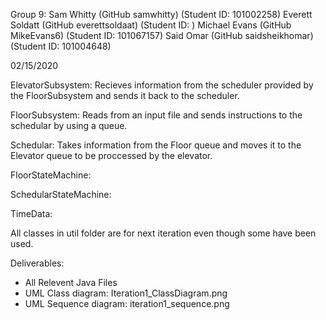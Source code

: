Group 9:
Sam Whitty		(GitHub samwhitty)	(Student ID: 101002258)
Everett	Soldatt		(GitHub everettsoldaat)	(Student ID: )
Michael Evans		(GitHub MikeEvans6)	(Student ID: 101067157)
Said Omar		(GitHub saidsheikhomar)	(Student ID: 101004648)

02/15/2020

ElevatorSubsystem: 
Recieves information from the scheduler provided by the FloorSubsystem
and sends it back to the scheduler.

FloorSubsystem: 
Reads from an input file and sends instructions to the schedular by using a queue. 

Schedular:
Takes information from the Floor queue and moves it to the Elevator queue to be 
proccessed by the elevator. 

FloorStateMachine:

SchedularStateMachine:

TimeData:


All classes in util folder are for next iteration even though some have been used. 

Deliverables:
- All Relevent Java Files
- UML Class diagram: Iteration1_ClassDiagram.png
- UML Sequence diagram: iteration1_sequence.png
